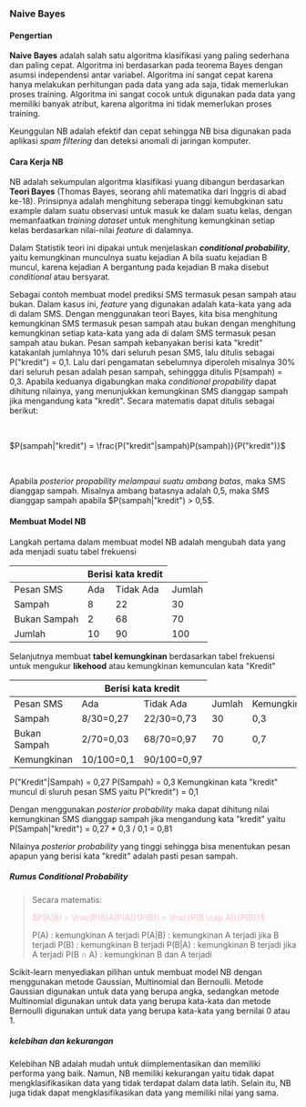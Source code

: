 ### Naive Bayes

#### Pengertian

**Naive Bayes** adalah salah satu algoritma klasifikasi yang paling sederhana dan paling cepat. Algoritma ini berdasarkan pada teorema Bayes dengan asumsi independensi antar variabel. Algoritma ini sangat cepat karena hanya melakukan perhitungan pada data yang ada saja, tidak memerlukan proses training. Algoritma ini sangat cocok untuk digunakan pada data yang memiliki banyak atribut, karena algoritma ini tidak memerlukan proses training.

Keunggulan NB adalah efektif dan cepat sehingga NB bisa digunakan pada aplikasi _spam filtering_ dan deteksi anomali di jaringan komputer.

#### Cara Kerja NB
NB adalah sekumpulan algoritma klasifikasi yuang dibangun berdasarkan **Teori Bayes** (Thomas Bayes, seorang ahli matematika dari Inggris di abad ke-18). Prinsipnya adalah menghitung seberapa tinggi kemubgkinan satu example dalam suatu observasi untuk masuk ke dalam suatu kelas, dengan memanfaatkan _training dataset_ untuk menghitung kemungkinan setiap kelas berdasarkan nilai-nilai _feature_ di dalamnya.

Dalam Statistik  teori ini dipakai untuk menjelaskan _**conditional probability**_, yaitu kemungkinan munculnya suatu kejadian A bila suatu kejadian B muncul, karena kejadian A bergantung pada kejadian B maka disebut _conditional_ atau bersyarat.

Sebagai contoh membuat model prediksi SMS termasuk pesan sampah atau bukan. Dalam kasus ini, _feature_ yang digunakan adalah kata-kata yang ada di dalam SMS. Dengan menggunakan teori Bayes, kita bisa menghitung kemungkinan SMS termasuk pesan sampah atau bukan dengan menghitung kemungkinan setiap kata-kata yang ada di dalam SMS termasuk pesan sampah atau bukan. Pesan sampah kebanyakan berisi kata "kredit" katakanlah jumlahnya 10% dari seluruh pesan SMS, lalu ditulis sebagai P("kredit") = 0,1. Lalu dari pengamatan sebelumnya diperoleh misalnya 30% dari seluruh pesan adalah pesan sampah, sehinggga ditulis P(sampah) = 0,3.
Apabila keduanya digabungkan maka _conditional propability_ dapat dihitung nilainya, yang menunjukkan kemungkinan SMS dianggap sampah jika mengandung kata "kredit". Secara matematis dapat ditulis sebagai berikut:

<br>

$P(sampah|"kredit") = \frac{P("kredit"|sampah)P(sampah)}{P("kredit")}$

<br>

Apabila _posterior propability melampaui suatu ambang batas_, maka SMS dianggap sampah. Misalnya ambang batasnya adalah 0,5, maka SMS dianggap sampah apabila $P(sampah|"kredit") > 0,5$.

#### Membuat Model NB

Langkah pertama dalam membuat model NB adalah mengubah data yang ada menjadi suatu tabel frekuensi

<style>
    th:first-child {
  opacity: 0;
}
</style>

<table>
    <thead>
        <tr>
            <th></th>
            <th colspan="2" >Berisi kata kredit</th>
            <th hidden ></th>
        </tr>
    </thead>
    <tbody>
        <tr>
            <td>Pesan SMS</td>
            <td>Ada</td>
            <td>Tidak Ada</td>
            <td>Jumlah</td>   
        </tr>
        <tr>
            <td>Sampah</td>
            <td>8</td>
            <td>22</td>
            <td>30</td>
        </tr>
        <tr>
            <td>Bukan Sampah</td>
            <td>2</td>
            <td>68</td>
            <td>70</td>
        </tr>
        <tr>
            <td>Jumlah</td>
            <td>10</td>
            <td>90</td>
            <td>100</td>
        </tr>
    </tbody>
</table>

Selanjutnya membuat **tabel kemungkinan** berdasarkan tabel frekuensi untuk mengukur **likehood** atau kemungkinan kemunculan kata "Kredit"

<table>
    <thead>
        <tr>
            <th></th>
            <th colspan="2" >Berisi kata kredit</th>
            <th hidden ></th>
        </tr>
    </thead>
    <tbody>
        <tr>
            <td>Pesan SMS</td>
            <td>Ada</td>
            <td>Tidak Ada</td>
            <td>Jumlah</td>
            <td>Kemungkinan</td>
        </tr>
        <tr>
            <td>Sampah</td>
            <td>8/30=0,27</td>
            <td>22/30=0,73</td>
            <td>30</td>
            <td>0,3</td>
        </tr>
        <tr>
            <td>Bukan Sampah</td>
            <td>2/70=0,03</td>
            <td>68/70=0,97</td>
            <td>70</td>
            <td>0,7</td>
        </tr>
        <tr>
            <td>Kemungkinan</td>
            <td>10/100=0,1</td>
            <td>90/100=0,97</td>
        </tr>
    </tbody>
<table>

P("Kredit"|Sampah) = 0,27
P(Sampah) = 0,3
Kemungkinan kata "kredit" muncul di sluruh pesan SMS yaitu P("kredit") = 0,1

Dengan menggunakan _posterior probability_ maka dapat dihitung nilai kemungkinan SMS dianggap sampah jika mengandung kata "kredit" yaitu P(Sampah|"kredit") = 0,27 * 0,3 / 0,1 = 0,81

Nilainya _posterior probability_ yang tinggi sehingga bisa menentukan pesan apapun yang berisi kata "kredit" adalah pasti pesan sampah.

##### Rumus Conditional Probability

<!-- >$P(A|B) = \frac{P(B|A)P(A)}{P(B)} = \frac{P(B \cap A)}{P(B)}$ -->
>Secara matematis:
>
>
><span style="color:pink">$P(A|B) = \frac{P(B|A)P(A)}{P(B)} = \frac{P(B \cap A)}{P(B)}$</span>
>
>P(A) : kemungkinan A terjadi
>P(A|B) : kemungkinan A terjadi jika B terjadi
>P(B) : kemungkinan B terjadi
>P(B|A) : kemungkinan B terjadi jika A terjadi
>P(B ∩ A) : kemungkinan B dan A terjadi

Scikit-learn menyediakan pilihan untuk membuat model NB dengan menggunakan metode Gaussian, Multinomial dan Bernoulli. Metode Gaussian digunakan untuk data yang berupa angka, sedangkan metode Multinomial digunakan untuk data yang berupa kata-kata dan metode Bernoulli digunakan untuk data yang berupa kata-kata yang bernilai 0 atau 1.

##### kelebihan dan kekurangan

Kelebihan NB adalah mudah untuk diimplementasikan dan memiliki performa yang baik. Namun, NB memiliki kekurangan yaitu tidak dapat mengklasifikasikan data yang tidak terdapat dalam data latih. Selain itu, NB juga tidak dapat mengklasifikasikan data yang memiliki nilai yang sama.
